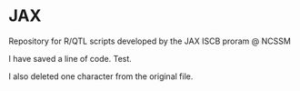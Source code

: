 JAX
===

Repository for R/QTL scripts developed by the JAX ISCB proram @ NCSSM

I have saved a line of code. Test.

I also deleted one character from the original file.
